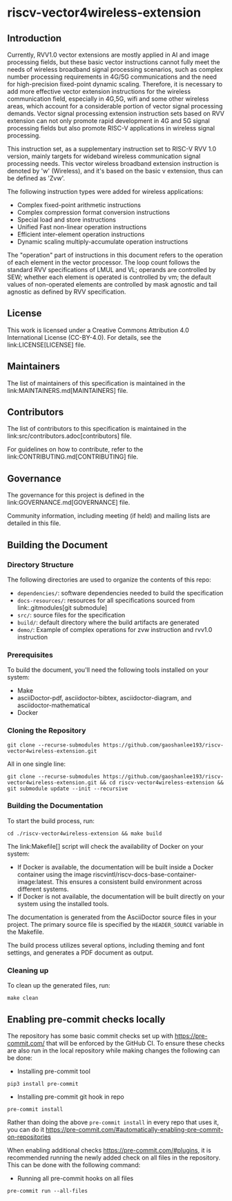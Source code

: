 # riscv-vector4wireless-extension

## Introduction

Currently, RVV1.0 vector extensions are mostly applied in AI and image processing fields, but these basic vector instructions cannot fully meet the needs of wireless broadband signal processing scenarios, such as complex number processing requirements in 4G/5G communications and the need for high-precision fixed-point dynamic scaling. Therefore, it is necessary to add more effective vector extension instructions for the wireless communication field, especially in 4G,5G, wifi and some other wireless areas, which account for a considerable portion of vector signal processing demands. Vector signal processing extension instruction sets based on RVV extension can not only promote rapid development in 4G and 5G signal processing fields but also promote RISC-V applications in wireless signal processing.

This instruction set, as a supplementary instruction set to RISC-V RVV 1.0 version, mainly targets for wideband wireless communication signal processing needs. This vector wireless broadband extension instruction is denoted by 'w' (Wireless), and it's based on the basic v extension, thus can be defined as 'Zvw'. 

The following instruction types were added for wireless applications:
* Complex fixed-point arithmetic instructions
* Complex compression format conversion instructions
* Special load and store instructions
* Unified Fast non-linear operation instructions
* Efficient inter-element operation instructions
* Dynamic scaling multiply-accumulate operation instructions

The "operation" part of instructions in this document refers to the operation of each element in the vector processor. The loop count follows the standard RVV specifications of LMUL and VL; operands are controlled by SEW; whether each element is operated is controlled by vm; the default values of non-operated elements are controlled by mask agnostic and tail agnostic as defined by RVV specification.

## License

This work is licensed under a Creative Commons Attribution 4.0 International License (CC-BY-4.0). For details, see the link:LICENSE[LICENSE] file.

## Maintainers

The list of maintainers of this specification is maintained in the link:MAINTAINERS.md[MAINTAINERS] file.

## Contributors

The list of contributors to this specification is maintained in the link:src/contributors.adoc[contributors] file.

For guidelines on how to contribute, refer to the link:CONTRIBUTING.md[CONTRIBUTING] file.

## Governance

The governance for this project is defined in the link:GOVERNANCE.md[GOVERNANCE] file.

Community information, including meeting (if held) and mailing lists are detailed in this file.

## Building the Document

### Directory Structure

The following directories are used to organize the contents of this repo:

* `dependencies/`: software dependencies needed to build the specification
* `docs-resources/`: resources for all specifications sourced from link:.gitmodules[git submodule]
* `src/`: source files for the specification
* `build/`: default directory where the build artifacts are generated
* `demo/`: Example of complex operations for zvw instruction and rvv1.0 instruction

### Prerequisites

To build the document, you'll need the following tools installed on your system:

* Make
* asciiDoctor-pdf, asciidoctor-bibtex, asciidoctor-diagram, and asciidoctor-mathematical
* Docker

### Cloning the Repository

```shell
git clone --recurse-submodules https://github.com/gaoshanlee193/riscv-vector4wireless-extension.git
```

All in one single line:

```shell
git clone --recurse-submodules https://github.com/gaoshanlee193/riscv-vector4wireless-extension.git && cd riscv-vector4wireless-extension && git submodule update --init --recursive

```

### Building the Documentation

To start the build process, run:

```shell
cd ./riscv-vector4wireless-extension && make build
```

The link:Makefile[] script will check the availability of Docker on your system:

* If Docker is available, the documentation will be built inside a Docker container using the image riscvintl/riscv-docs-base-container-image:latest. This ensures a consistent build environment across different systems.
* If Docker is not available, the documentation will be built directly on your system using the installed tools.

The documentation is generated from the AsciiDoctor source files in your project. The primary source file is specified by the `HEADER_SOURCE` variable in the Makefile.

The build process utilizes several options, including theming and font settings, and generates a PDF document as output.

### Cleaning up

To clean up the generated files, run:

```shell
make clean
```

## Enabling pre-commit checks locally

The repository has some basic commit checks set up with https://pre-commit.com/ that will be enforced by the GitHub CI.
To ensure these checks are also run in the local repository while making changes the following can be done:

* Installing pre-commit tool
```shell
pip3 install pre-commit
```

* Installing pre-commit git hook in repo
```shell
pre-commit install
```

Rather than doing the above `pre-commit install` in every repo that uses it, you can do it https://pre-commit.com/#automatically-enabling-pre-commit-on-repositories

When enabling additional checks https://pre-commit.com/#plugins, it is recommended running the newly added check on all files in the repository. This can be done with the following command:

* Running all pre-commit hooks on all files
```shell
pre-commit run --all-files
```
